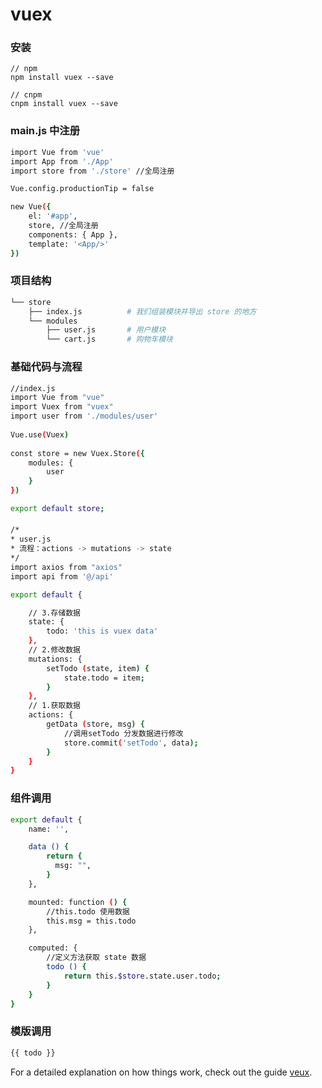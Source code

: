 # vuex

### 安装
```
// npm
npm install vuex --save

// cnpm
cnpm install vuex --save
```

### main.js 中注册
```bash
import Vue from 'vue'
import App from './App'
import store from './store' //全局注册

Vue.config.productionTip = false

new Vue({
    el: '#app',
    store, //全局注册
    components: { App },
    template: '<App/>'
})

```

### 项目结构
```bash
└── store
    ├── index.js          # 我们组装模块并导出 store 的地方
    └── modules
        ├── user.js       # 用户模块
        └── cart.js       # 购物车模块
```

### 基础代码与流程
```bash
//index.js
import Vue from "vue"
import Vuex from "vuex"
import user from './modules/user'
 
Vue.use(Vuex)
 
const store = new Vuex.Store({
    modules: {
        user
    }
})

export default store;
```

#### 
```bash
/*
* user.js
* 流程：actions -> mutations -> state
*/
import axios from "axios"
import api from '@/api'

export default {

    // 3.存储数据
    state: {
        todo: 'this is vuex data'
    },
    // 2.修改数据
    mutations: {
        setTodo (state, item) {
            state.todo = item;
        }
    },
    // 1.获取数据
    actions: {
        getData (store, msg) {
            //调用setTodo 分发数据进行修改
            store.commit('setTodo', data);
        }
    }
}
```

### 组件调用
```bash
export default {
    name: '',

    data () {
        return {
          msg: "",
        }
    },

    mounted: function () {
        //this.todo 使用数据
        this.msg = this.todo
    },

    computed: {
        //定义方法获取 state 数据
        todo () {
            return this.$store.state.user.todo;
        }
    }
}
```

### 模版调用
```bash
{{ todo }}
```

For a detailed explanation on how things work, check out the guide [veux](https://vuex.vuejs.org/zh/).